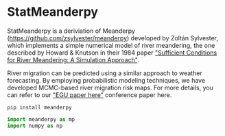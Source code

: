 # StatMeanderpy

StatMeanderpy is a deriviation of Meanderpy (https://github.com/zsylvester/meanderpy) developed by Zoltán Sylvester, which  implements a simple numerical model of river meandering, the one described by Howard & Knutson in their 1984 paper ["Sufficient Conditions for River Meandering: A Simulation Approach"](https://agupubs.onlinelibrary.wiley.com/doi/abs/10.1029/WR020i011p01659).

River migration can be predicted using a similar approach to weather forecasting. By employing probabilistic modeling techniques, we have developed MCMC-based river migration risk maps. For more details, you can refer to our ["EGU paper here"](https://meetingorganizer.copernicus.org/EGU23/EGU23-17240.html) conference paper here.

<code>pip install meanderpy</code>

```python
import meanderpy as mp
import numpy as np
```
